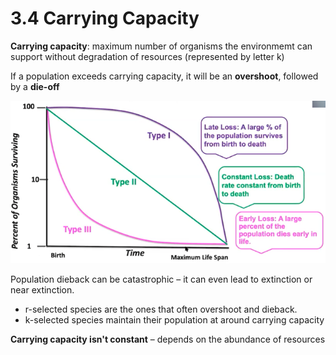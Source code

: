 # 3.4 Carrying Capacity

**Carrying capacity**: maximum number of organisms the environmemt can support without degradation of resources \(represented by letter k\)

If a population exceeds carrying capacity, it will be an **overshoot**, followed by a **die-off**

![Screen Shot 2021-05-19 at 12.43.58 AM.png](../.gitbook/assets/Screen%20Shot%202021-05-19%20at%2012.43.58%20AM.png)

Population dieback can be catastrophic – it can even lead to extinction or near extinction.

* r-selected species are the ones that often overshoot and dieback.
* k-selected species maintain their population at around carrying capacity

**Carrying capacity isn't constant** – depends on the abundance of resources

